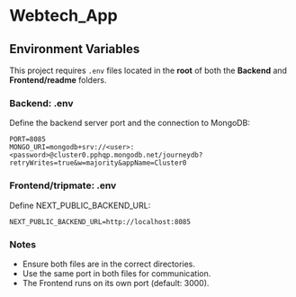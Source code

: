 # Webtech_App

## Environment Variables

This project requires `.env` files located in the **root** of both the **Backend** and **Frontend/readme** folders.

### Backend: .env

Define the backend server port and the connection to MongoDB:

``` plaintext
PORT=8085
MONGO_URI=mongodb+srv://<user>:<password>@cluster0.pphqp.mongodb.net/journeydb?retryWrites=true&w=majority&appName=Cluster0
```

### Frontend/tripmate: .env

Define NEXT_PUBLIC_BACKEND_URL:

``` plaintext
NEXT_PUBLIC_BACKEND_URL=http://localhost:8085
```

### Notes
* Ensure both files are in the correct directories.
* Use the same port in both files for communication.
* The Frontend runs on its own port (default: 3000).
